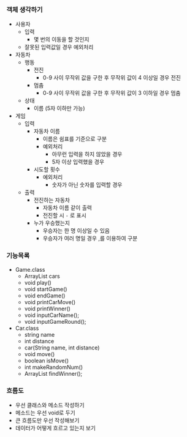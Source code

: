 ### 객체 생각하기

- 사용자
    - 입력
        - 몇 번의 이동을 할 것인지
    - 잘못된 입력값일 경우 예외처리
- 자동차
    - 행동
        - 전진
            - 0-9 사이 무작위 값을 구한 후 무작위 값이 4 이상일 경우 전진
        - 멈춤
            - 0-9 사이 무작위 값을 구한 후 무작위 값이 3 이하일 경우 멈춤
    - 상태
        - 이름 (5자 이하만 가능)
- 게임
    - 입력
        - 자동차 이름
            - 이름은 쉼표를 기준으로 구분
            - 예외처리
                - 아무런 입력을 하지 않았을 경우
                - 5자 이상 입력했을 경우
        - 시도할 횟수
            - 예외처리
                - 숫자가 아닌 숫자를 입력할 경우
    - 출력
        - 전진하는 자동차
            - 자동차 이름 같이 출력
            - 전진할 시 `-` 로 표시
        - 누가 우승했는지
            - 우승자는 한 명 이상일 수 있음
            - 우승자가 여러 명일 경우 ,를 이용하여 구분

### 기능목록

- Game.class
    - ArrayList<Car> cars
    - void play()
    - void startGame()
    - void endGame()
    - void printCarMove()
    - void printWinner()
    - void inputCarName();
    - void inputGameRound();
- Car.class
    - string name
    - int distance
    - car(String name, int distance)
    - void move()
    - boolean isMove()
    - int makeRandomNum()
    - ArrayList<String> findWinner();

### 흐름도

- 우선 클래스와 메소드 작성하기
- 메소드는 우선 void로 두기
- 큰 흐름도만 우선 작성해보기
- 데이터가 어떻게 흐르고 있는지 보기